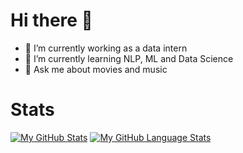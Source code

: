 # Hi there 👋

- 🔭 I’m currently working as a data intern
- 🌱 I’m currently learning NLP, ML and Data Science
- 💬 Ask me about movies and music


# Stats

[![My GitHub Stats](https://github-readme-stats.vercel.app/api/?username=jafetcc02&count_private=true&theme=tokyonight&showicons=true)]()
[![My GitHub Language Stats](https://github-readme-stats.vercel.app/api/top-langs/?username=jafetcc02&langs_count=5&theme=tokyonight)]()
